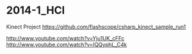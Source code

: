 2014-1_HCI
==========

Kinect Project
https://github.com/flashscope/csharp_kinect_sample_run1


http://www.youtube.com/watch?v=Yju1UK_cFFc
http://www.youtube.com/watch?v=IQQyphL_C4k
